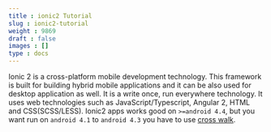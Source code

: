```yaml
---
title : ionic2 Tutorial
slug : ionic2-tutorial
weight : 9869
draft : false
images : []
type : docs
---
```


Ionic 2 is a cross-platform mobile development technology. This framework is built for building hybrid mobile applications and it can be also used for desktop application as well. It is a write once, run everywhere technology. It uses web technologies such as JavaScript/Typescript, Angular 2, HTML and CSS(SCSS/LESS). Ionic2 apps works good on `>=android 4.4`, but you want run on `android 4.1` to `android 4.3` you have to use [cross walk][1].


  [1]: http://blog.ionic.io/crosswalk-comes-to-ionic/

